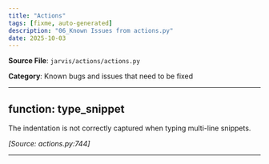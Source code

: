 ```yaml
---
title: "Actions"
tags: [fixme, auto-generated]
description: "06_Known Issues from actions.py"
date: 2025-10-03
---
```


**Source File**: `jarvis/actions/actions.py`

**Category**: Known bugs and issues that need to be fixed

---

## function: type_snippet

<a id="function:-type_snippet-1"></a>

The indentation is not correctly captured when typing multi-line snippets.

*[Source: actions.py:744]*

---
